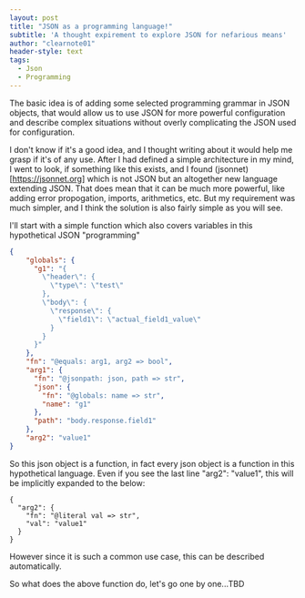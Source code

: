 ```yaml
---
layout: post
title: "JSON as a programming language!"
subtitle: 'A thought expirement to explore JSON for nefarious means'
author: "clearnote01"
header-style: text
tags:
  - Json  
  - Programming
---
```


The basic idea is of adding some selected programming grammar in JSON objects, that would allow us to use JSON for more powerful configuration and describe complex situations without overly complicating the JSON used for configuration. 

I don't know if it's a good idea, and I thought writing about it would help me grasp if it's of any use. After I had defined a simple architecture in my mind, I went to look, if something like this exists, and I found (jsonnet)[https://jsonnet.org] which is not JSON but an altogether new language extending JSON. That does mean that it can be much more powerful, like adding error propogation, imports, arithmetics, etc. But my requirement was much simpler, and I think the solution is also fairly simple as you will see. 

I'll start with a simple function which also covers variables in this hypothetical JSON "programming"

```json
{
    "globals": {
      "g1": "{
        \"header\": {
          \"type\": \"test\"
        },
        \"body\": {
          \"response\": {
            \"field1\": \"actual_field1_value\"
          }
        }
      }"
    },
    "fn": "@equals: arg1, arg2 => bool",
    "arg1": {
      "fn": "@jsonpath: json, path => str",
      "json": {
        "fn": "@globals: name => str",
        "name": "g1"
      },
      "path": "body.response.field1"
    },
    "arg2": "value1"
}
```

So this json object is a function, in fact every json object is a function in this hypothetical language.
Even if you see the last line "arg2": "value1", this will be implicitly expanded to the below:
```
{
  "arg2": {
    "fn": "@literal val => str",
    "val": "value1"
  }
}
```
However since it is such a common use case, this can be described automatically.


So what does the above function do, let's go one by one...TBD
